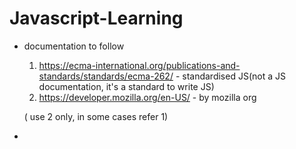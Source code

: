 # Javascript-Learning


- documentation to follow 
    1.  https://ecma-international.org/publications-and-standards/standards/ecma-262/        - standardised JS(not a JS documentation, it's a standard to write JS)
    2.  https://developer.mozilla.org/en-US/              - by mozilla org
 
    ( use 2 only, in some cases refer 1)

- 
